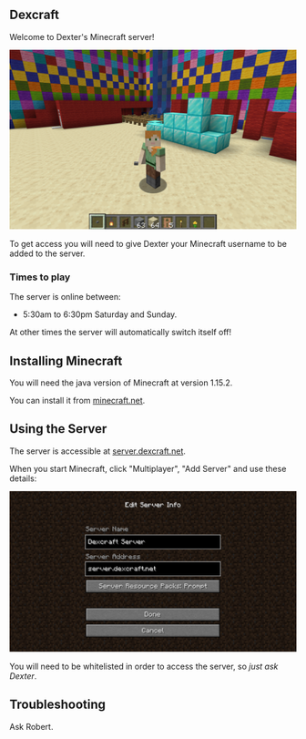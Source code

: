 ## Dexcraft

Welcome to Dexter's Minecraft server!

![Screenshot](2020-04-17_17.16.40.png) 

To get access you will need to give Dexter your Minecraft username to be added to the server.

### Times to play

The server is online between:
- 5:30am to 6:30pm Saturday and Sunday.

At other times the server will automatically switch itself off!

## Installing Minecraft

You will need the java version of Minecraft at version 1.15.2.

You can install it from [minecraft.net](https://www.minecraft.net/en-us/download).

## Using the Server

The server is accessible at [server.dexcraft.net](server.dexcraft.net).

When you start Minecraft, click "Multiplayer", "Add Server" and use these details:

![Install](multiplayer.png) 

You will need to be whitelisted in order to access the server, so _just ask Dexter_.

## Troubleshooting

Ask Robert.
